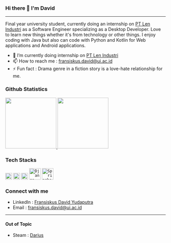 ### Hi there 👋 I'm David
---

Final year university student, currently doing an internship on <a href=https://www.len.co.id/>PT Len Industri</a> as a Software Engineer specializing as a Desktop Developer. Love to learn new things whether it's from technology or other things. I enjoy coding with Java but also can code with Python and Kotlin for Web applications and Android applications.
- 🔭 I’m currently doing internship on <a href=https://www.len.co.id/>PT Len Industri</a>
- 📫 How to reach me : fransiskus.david@ui.ac.id
- ⚡ Fun fact : Drama genre in a fiction story is a love-hate relationship for me. 

### Github Statistics
<p align="left">
<a href="https://github.com/CicusAjadah">
  <img height="160em" src="https://github-readme-stats-eight-theta.vercel.app/api?username=CicusAjadah&show_icons=true&theme=algolia&include_all_commits=true&count_private=true"/>
  <img height="160em" src="https://github-readme-stats-eight-theta.vercel.app/api/top-langs/?username=CicusAjadah&layout=compact&langs_count=8&theme=algolia"/>
</a>
</p>

### Tech Stacks
  <code><img alt="Java" title="Java" width="21px" src="https://logos-download.com/wp-content/uploads/2016/10/Java_logo-414x700.png" /></code>
  <code><img alt="Python" title="Python" width="21px" src="https://logos-download.com/wp-content/uploads/2016/10/Python_logo_icon.png" /></code>
  <code><img alt="Kotlin" title="Kotlin" width="21px" src="https://cdn.freebiesupply.com/logos/large/2x/kotlin-1-logo-png-transparent.png" /></code>
  <code><img alt="Django" title="Django (Python Web Development Framework)" width="36px" src="https://logos-download.com/wp-content/uploads/2019/06/Django_Logo.png" /></code>
  <code><img alt="Springboot" title="Springboot (Java Web Development Framework)" width="36px" src="https://www.nextre.it/wp-content/uploads/2020/09/spring-boot-scaled-1.jpg" /></code> <br>

### Connect with me
- LinkedIn : <a href=https://www.linkedin.com/in/fransiskus-david-yudaputra-147929205/> Fransiskus David Yudaputra </a>
- Email :  fransiskus.david@ui.ac.id 

---
#### Out of Topic 
 - Steam : <a href=https://steamcommunity.com/id/Cicoes/> Darius </a>
<!--
**CicusAjadah/CicusAjadah** is a ✨ _special_ ✨ repository because its `README.md` (this file) appears on your GitHub profile.

Here are some ideas to get you started:

- 🔭 I’m currently working on ...
- 🌱 I’m currently learning ...
- 👯 I’m looking to collaborate on ...
- 🤔 I’m looking for help with ...
- 💬 Ask me about ...
- 📫 How to reach me: ...
- 😄 Pronouns: ...
- ⚡ Fun fact: ...
-->
